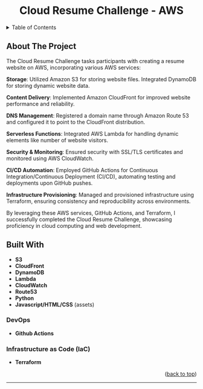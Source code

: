 
<a name="readme-top"></a>

<div align="center">

<h1 align="center"><a>Cloud Resume Challenge - AWS</a></h1>

</div>


<!-- TABLE OF CONTENTS -->
<details>
  <summary>Table of Contents</summary>
  <ol>
    <li>
      <a href="#about-the-project">About The Project</a> 
    </li>
    <li><a href="#built-with">Built With</a></li>
  </ol>
</details>



<!-- ABOUT THE PROJECT -->
## About The Project

The Cloud Resume Challenge tasks participants with creating a resume website on AWS, incorporating various AWS services:

**Storage**: Utilized Amazon S3 for storing website files. Integrated DynamoDB for storing dynamic website data.

**Content Delivery**: Implemented Amazon CloudFront for improved website performance and reliability.

**DNS Management**: Registered a domain name through Amazon Route 53 and configured it to point to the CloudFront distribution.

**Serverless Functions**: Integrated AWS Lambda for handling dynamic elements like number of website visitors.

**Security & Monitoring**: Ensured security with SSL/TLS certificates and monitored using AWS CloudWatch.

**CI/CD Automation**: Employed GitHub Actions for Continuous Integration/Continuous Deployment (CI/CD), automating testing and deployments upon GitHub pushes.

**Infrastructure Provisioning**: Managed and provisioned infrastructure using Terraform, ensuring consistency and reproducibility across environments.

By leveraging these AWS services, GitHub Actions, and Terraform, I successfully completed the Cloud Resume Challenge, showcasing proficiency in cloud computing and web development.



## Built With
* **S3**
* **CloudFront**
* **DynamoDB**
* **Lambda**
* **CloudWatch**
* **Route53**
* **Python**
* **Javascript/HTML/CSS** (assets)

### DevOps
* **Github Actions**

### Infrastructure as Code (IaC)
* **Terraform**


<p align="right">(<a href="#readme-top">back to top</a>)</p>

---